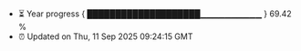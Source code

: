 - ⏳ Year progress { ████████████████████▁▁▁▁▁▁▁▁▁▁ } 69.42 %
- ⏰ Updated on Thu, 11 Sep 2025 09:24:15 GMT

